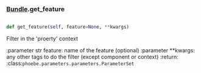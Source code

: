 ### [Bundle](Bundle.md).get_feature

```py

def get_feature(self, feature=None, **kwargs)

```



Filter in the 'proerty' context

:parameter str feature: name of the feature (optional)
:parameter **kwargs: any other tags to do the filter
    (except component or context)
:return: :class:`phoebe.parameters.parameters.ParameterSet`

